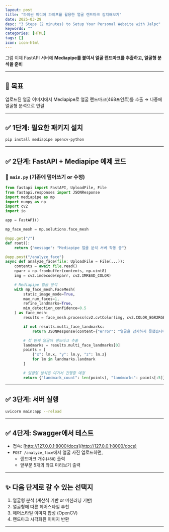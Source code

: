```yaml
---
layout: post
title: "파이썬 미디어 파이프를 활용한 얼굴 랜드마크 감지해보기"
date: 2025-03-29
desc: "3 Steps (2 minutes) to Setup Your Personal Website with Jalpc"
keywords: ""
categories: [HTML]
tags: []
icon: icon-html
---
```

그럼 이제 FastAPI 서버에 **Mediapipe를 붙여서 얼굴 랜드마크를 추출하고, 얼굴형 분석을 준비**

---

## 🎯 목표  
업로드된 얼굴 이미지에서 Mediapipe로 얼굴 랜드마크(468포인트)를 추출 → 나중에 얼굴형 분석으로 연결

---

## ✅ 1단계: 필요한 패키지 설치

```bash
pip install mediapipe opencv-python
```

---

## ✅ 2단계: FastAPI + Mediapipe 예제 코드

### 📄 `main.py` (기존에 덮어쓰기 or 수정)

```python
from fastapi import FastAPI, UploadFile, File
from fastapi.responses import JSONResponse
import mediapipe as mp
import numpy as np
import cv2
import io

app = FastAPI()

mp_face_mesh = mp.solutions.face_mesh

@app.get("/")
def root():
    return {"message": "Mediapipe 얼굴 분석 서버 작동 중"}

@app.post("/analyze_face")
async def analyze_face(file: UploadFile = File(...)):
    contents = await file.read()
    nparr = np.frombuffer(contents, np.uint8)
    img = cv2.imdecode(nparr, cv2.IMREAD_COLOR)

    # Mediapipe 얼굴 분석
    with mp_face_mesh.FaceMesh(
        static_image_mode=True,
        max_num_faces=1,
        refine_landmarks=True,
        min_detection_confidence=0.5
    ) as face_mesh:
        results = face_mesh.process(cv2.cvtColor(img, cv2.COLOR_BGR2RGB))

        if not results.multi_face_landmarks:
            return JSONResponse(content={"error": "얼굴을 감지하지 못했습니다."})

        # 첫 번째 얼굴의 랜드마크 추출
        landmarks = results.multi_face_landmarks[0]
        points = [
            {"x": lm.x, "y": lm.y, "z": lm.z}
            for lm in landmarks.landmark
        ]

        # 얼굴형 분석은 여기서 진행할 예정
        return {"landmark_count": len(points), "landmarks": points[:5]}  # 첫 5개만 예시로 반환
```

---

## ✅ 3단계: 서버 실행

```bash
uvicorn main:app --reload
```

---

## ✅ 4단계: Swagger에서 테스트

- 접속: [http://127.0.0.1:8000/docs](http://127.0.0.1:8000/docs)
- `POST /analyze_face`에서 얼굴 사진 업로드하면,
  - 랜드마크 개수(`468`) 출력
  - 앞부분 5개의 좌표 미리보기 출력

---

## ✨ 다음 단계로 갈 수 있는 선택지

1. 얼굴형 분석 (계산식 기반 or 머신러닝 기반)
2. 얼굴형에 따른 헤어스타일 추천
3. 헤어스타일 이미지 합성 (OpenCV)
4. 랜드마크 시각화된 이미지 반환

---